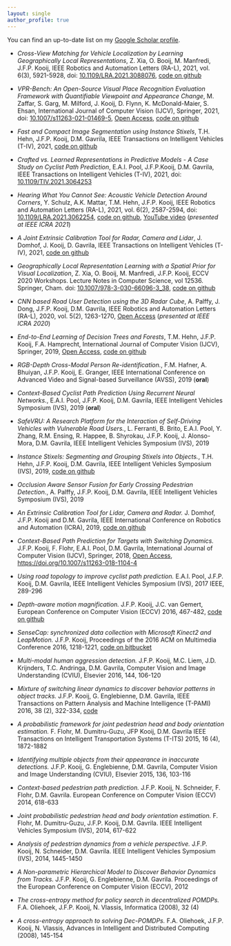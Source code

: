 ```yaml
---
layout: single
author_profile: true
---
```


You can find an up-to-date list on my [Google Scholar profile](https://scholar.google.nl/citations?user=Uq5KrMoAAAAJ&hl=en).

-   *Cross-View Matching for Vehicle Localization by Learning Geographically Local Representations*, Z. Xia, O. Booij, M. Manfredi, J.F.P. Kooij, IEEE Robotics and Automation Letters (RA-L), 2021, vol. 6(3), 5921-5928, doi: [10.1109/LRA.2021.3088076](https://doi.org/10.1109/LRA.2021.3088076), [code on github](https://github.com/tudelft-iv/Visual-Localization-with-Spatial-Prior)

-   *VPR-Bench: An Open-Source Visual Place Recognition Evaluation Framework with Quantifiable Viewpoint and Appearance Change*, M. Zaffar, S. Garg, M. Milford, J. Kooij, D. Flynn, K. McDonald-Maier, S. Ehsan, International Journal of Computer Vision (IJCV), Springer, 2021, doi: [10.1007/s11263-021-01469-5](https://doi.org/10.1007/s11263-021-01469-5), [Open Access](https://doi.org/10.1007/s11263-021-01469-5), [code on github](https://github.com/MubarizZaffar/VPR-Bench)

-   *Fast and Compact Image Segmentation using Instance Stixels*, T.H. Hehn, J.F.P. Kooij, D.M. Gavrila, IEEE Transactions on Intelligent Vehicles (T-IV), 2021, [code on github](https://github.com/tudelft-iv/instance-stixels)

-   *Crafted vs. Learned Representations in Predictive Models - A Case Study on Cyclist Path Prediction*, E.A.I. Pool, J.F.P.Kooij, D.M. Gavrila, IEEE Transactions on Intelligent Vehicles (T-IV), 2021, doi: [10.1109/TIV.2021.3064253](https://doi.org/10.1109/TIV.2021.3064253)

-   *Hearing What You Cannot See: Acoustic Vehicle Detection Around Corners*, Y. Schulz, A.K. Mattar, T.M. Hehn, J.F.P. Kooij, IEEE Robotics and Automation Letters (RA-L), 2021, vol. 6(2), 2587-2594, doi: [10.1109/LRA.2021.3062254](https://doi.org/10.1109/LRA.2021.3062254), [code on github](https://github.com/tudelft-iv/occluded_vehicle_acoustic_detection), [YouTube video](https://www.youtube.com/watch?v=BXkeWf24MLg) (*presented at IEEE ICRA 2021*)

-   *A Joint Extrinsic Calibration Tool for Radar, Camera and Lidar*, J. Domhof, J. Kooij, D. Gavrila, IEEE Transactions on Intelligent Vehicles (T-IV), 2021, [code on github](https://github.com/tudelft-iv/multi_sensor_calibration)

-   *Geographically Local Representation Learning with a Spatial Prior for Visual Localization*, Z. Xia, O. Booij, M. Manfredi, J.F.P. Kooij, ECCV 2020 Workshops. Lecture Notes in Computer Science, vol 12536. Springer, Cham. doi: [10.1007/978-3-030-66096-3_38](https://doi.org/10.1007/978-3-030-66096-3_38), [code on github](https://github.com/tudelft-iv/Visual-Localization-with-Spatial-Prior)

-   *CNN based Road User Detection using the 3D Radar Cube*, A. Palffy, J. Dong, J.F.P. Kooij, D.M. Gavrila, IEEE Robotics and Automation Letters (RA-L), 2020, vol. 5(2), 1263-1270, [Open Access](https://doi.org/10.1109/LRA.2020.2967272) (*presented at IEEE ICRA 2020*)

-   *End-to-End Learning of Decision Trees and Forests*, T.M. Hehn, J.F.P. Kooij, F.A. Hamprecht, International Journal of Computer Vision (IJCV), Springer, 2019, [Open Access](https://rdcu.be/bTSFA), [code on github](https://github.com/tomsal/endtoenddecisiontrees)

-   *RGB-Depth Cross-Modal Person Re-identification.*, F.M. Hafner, A. Bhuiyan, J.F.P. Kooij, E. Granger, IEEE International Conference on Advanced Video and Signal-based Surveillance (AVSS), 2019 (**oral**)

-   *Context-Based Cyclist Path Prediction Using Recurrent Neural Networks.*, E.A.I. Pool, J.F.P. Kooij, D.M. Gavrila, IEEE Intelligent Vehicles Symposium (IVS), 2019 (**oral**)

-   *SafeVRU: A Research Platform for the Interaction of Self-Driving Vehicles with Vulnerable Road Users.*, L. Ferranti, B. Brito, E.A.I. Pool, Y. Zhang, R.M. Ensing, R. Happee, B. Shyrokau, J.F.P. Kooij, J. Alonso-Mora, D.M. Gavrila, IEEE Intelligent Vehicles Symposium (IVS), 2019

-   *Instance Stixels: Segmenting and Grouping Stixels into Objects.*, T.H. Hehn, J.F.P. Kooij, D.M. Gavrila, IEEE Intelligent Vehicles Symposium (IVS), 2019, [code on github](https://github.com/tudelft-iv/instance-stixels)

-   *Occlusion Aware Sensor Fusion for Early Crossing Pedestrian Detection.*, A. Palffy, J.F.P. Kooij, D.M. Gavrila, IEEE Intelligent Vehicles Symposium (IVS), 2019

-   *An Extrinsic Calibration Tool for Lidar, Camera and Radar.* J. Domhof, J.F.P. Kooij and D.M. Gavrila, IEEE International Conference on Robotics and Automation (ICRA), 2019, [code on github](https://github.com/tudelft-iv/multi_sensor_calibration)

-   *Context-Based Path Prediction for Targets with Switching Dynamics.* J.F.P. Kooij, F. Flohr, E.A.I. Pool, D.M. Gavrila, International Journal of Computer Vision (IJCV), Springer, 2018, [Open Access](https://rdcu.be/20lG), <https://doi.org/10.1007/s11263-018-1104-4>

-	*Using road topology to improve cyclist path prediction.* E.A.I. Pool, J.F.P. Kooij, D.M. Gavrila, IEEE Intelligent Vehicles Symposium (IVS), 2017 IEEE, 289-296

-	*Depth-aware motion magnification.* J.F.P. Kooij, J.C. van Gemert, European Conference on Computer Vision (ECCV) 2016, 467-482, [code on github](https://github.com/jkooij/depthaware-momag)

-	*SenseCap: synchronized data collection with Microsoft Kinect2 and LeapMotion.* J.F.P. Kooij, Proceedings of the 2016 ACM on Multimedia Conference 2016, 1218-1221, [code on bitbucket](https://bitbucket.org/jkooij/sensecap/)

-	*Multi-modal human aggression detection.* J.F.P. Kooij, M.C. Liem, J.D. Krijnders, T.C. Andringa, D.M. Gavrila, Computer Vision and Image Understanding (CVIU), Elsevier 2016, 144, 106-120

-	*Mixture of switching linear dynamics to discover behavior patterns in object tracks.* J.F.P. Kooij, G. Englebienne, D.M. Gavrila, IEEE Transactions on Pattern Analysis and Machine Intelligence (T-PAMI) 2016, 38 (2), 322-334, [code](http://gavrila.net/Datasets/Univ__of_Amsterdam_Multi-Cam_P/UvA_Object_Track_Analysis_Soft/uva_object_track_analysis_soft.html)

-	*A probabilistic framework for joint pedestrian head and body orientation estimation.* F. Flohr, M. Dumitru-Guzu, JFP Kooij, D.M. Gavrila IEEE Transactions on Intelligent Transportation Systems (T-ITS) 2015, 16 (4), 1872-1882

-	*Identifying multiple objects from their appearance in inaccurate detections.* J.F.P. Kooij, G. Englebienne, D.M. Gavrila, Computer Vision and Image Understanding (CVIU), Elsevier 2015, 136, 103-116

-	*Context-based pedestrian path prediction.* J.F.P. Kooij, N. Schneider, F. Flohr, D.M. Gavrila. European Conference on Computer Vision (ECCV) 2014, 618-633

-	*Joint probabilistic pedestrian head and body orientation estimation.* F. Flohr, M. Dumitru-Guzu, J.F.P. Kooij, D.M. Gavrila. IEEE Intelligent Vehicles Symposium (IVS), 2014, 617-622

-	*Analysis of pedestrian dynamics from a vehicle perspective.* J.F.P. Kooij, N. Schneider, D.M. Gavrila. IEEE Intelligent Vehicles Symposium (IVS), 2014, 1445-1450

-	*A Non-parametric Hierarchical Model to Discover Behavior Dynamics from Tracks.* J.F.P. Kooij, G. Englebienne, D.M. Gavrila. Proceedings of the European Conference on Computer Vision (ECCV), 2012

-	*The cross-entropy method for policy search in decentralized POMDPs.* F.A. Oliehoek, J.F.P. Kooij, N. Vlassis, Informatica (2008), 32 (4)

-	*A cross-entropy approach to solving Dec-POMDPs.* F.A. Oliehoek, J.F.P. Kooij, N. Vlassis, Advances in Intelligent and Distributed Computing (2008), 145-154
